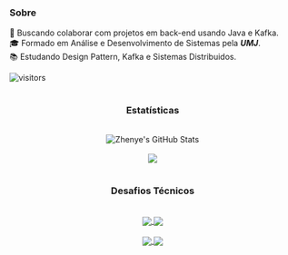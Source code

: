 <div align="left" >

#

### Sobre
 🚀 Buscando colaborar com projetos em back-end usando Java e Kafka.
 <br> 🎓 Formado em Análise e Desenvolvimento de Sistemas pela ***UMJ***.
  <br> 📚 Estudando Design Pattern, Kafka e Sistemas Distribuidos.

![visitors](https://visitor-badge.laobi.icu/badge?page_id=peroalcantara9568)

</div>
<div align="center"> 
 
 #
 
 ### Estatísticas


 <br>

<img align="center" src="https://github-readme-stats.vercel.app/api/top-langs/?username=pedroalcantara9568&hide=c%2B%2B,c,matlab,assembly&title_color=fff&text_color=8a919a&icon_color=fff&bg_color=111" alt="Zhenye's GitHub Stats" />
<br>
<br>
<img align="center" src="https://github-readme-stats.vercel.app/api?username=pedroalcantara9568&show_icons=true&line_height=27&count_private=true&title_color=fff&text_color=fff&icon_color=fff&bg_color=111"  />

 
 #
 
 ###  Desafios Técnicos 


<br>
<a href="https://github.com/pedroalcantara9568/delivery-api">
  <img align="center" src="https://github-readme-stats.vercel.app/api/pin/?username=pedroalcantara9568&repo=delivery-api&show_icons=true&line_height=27&title_color=fff&text_color=fff&icon_color=fff&bg_color=111"/>
</a>
<a href="https://github.com/pedroalcantara9568/pauta-api">
  <img align="center" src="https://github-readme-stats.vercel.app/api/pin/?username=pedroalcantara9568&repo=pauta-api&theme=compact&=show_icons=true&line_height=27&title_color=fff&text_color=fff&icon_color=fff&bg_color=111"/>
</a>
<br>
 <br>
<a href="https://github.com/pedroalcantara9568/e-commerce-api">
  <img align="center" src="https://github-readme-stats.vercel.app/api/pin/?username=pedroalcantara9568&repo=e-commerce-api&show_icons=true&line_height=27&title_color=fff&text_color=fff&icon_color=fff&bg_color=111"/>
</a>
<a href="https://github.com/pedroalcantara9568/pauta-api">
  <img align="center" src="https://github-readme-stats.vercel.app/api/pin/?username=pedroalcantara9568&repo=conta-api&theme=compact&=show_icons=true&line_height=27&title_color=fff&text_color=fff&icon_color=fff&bg_color=111"/>
</a>
</div>
